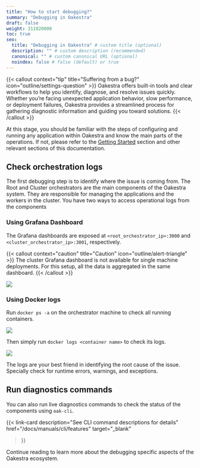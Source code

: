 ```yaml
---
title: "How to start debugging?"
summary: "Debugging in Oakestra"
draft: false
weight: 311020000
toc: true
seo:
  title: "Debugging in Oakestra" # custom title (optional)
  description: "" # custom description (recommended)
  canonical: "" # custom canonical URL (optional)
  noindex: false # false (default) or true
---
```


{{< callout context="tip" title="Suffering from a bug?" icon="outline/settings-question" >}}
Oakestra offers built-in tools and clear workflows to help you identify, diagnose, and resolve issues quickly. Whether you’re facing unexpected application behavior, slow performance, or deployment failures, Oakestra provides a streamlined process for gathering diagnostic information and guiding you toward solutions.
{{< /callout >}}

At this stage, you should be familiar with the steps of configuring and running any application within Oakestra and know the main parts of the operations. If not, please refer to the [Getting Started](/docs/getting-started) section and other relevant sections of this documentation.

## Check orchestration logs

The first debugging step is to identify where the issue is coming from. The Root and Cluster orchestrators are the main components of the Oakestra system. They are responsible for managing the applications and the workers in the cluster.
You have two ways to access operational logs from the components 

### Using Grafana Dashboard

The Grafana dashboards are exposed at `<root_orchestrator_ip>:3000` and `<cluster_orchestrator_ip>:3001`, respectively. 

{{< callout context="caution" title="Caution" icon="outline/alert-triangle" >}}
The cluster Grafana dashboard is not available for single machine deployments. For this setup, all the data is aggregated in the same dashboard.
{{< /callout >}}

![](control-plane-grafanalogs.png)

### Using Docker logs 

Run `docker ps -a` on the orchestrator machine to check all running containers. 

![](control-plane-docker-logs-1.png)

Then simply run `docker logs <container name>` to check its logs. 

![](control-plane-docker-logs-2.png)

The logs are your best friend in identifying the root cause of the issue. Specially check for runtime errors, warnings, and exceptions.

## Run diagnostics commands

You can also run live diagnostics commands to check the status of the components using `oak-cli`. 

{{< link-card
  description="See CLI command descriptions for details"
  href="/docs/manuals/cli/features"
  target="_blank"
>}}

Continue reading to learn more about the debugging specific aspects of the Oakestra ecosystem.
